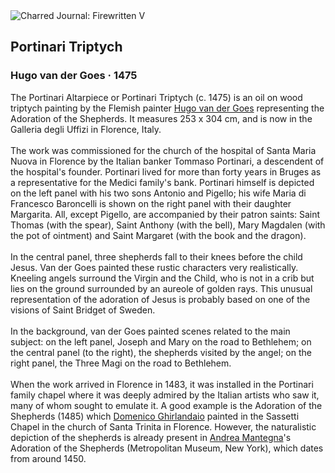 <div class="artwork-of-the-day">
  <div class="container">
    <div class="img-wrapper">
      <img
        src="https://uploads3.wikiart.org/images/hugo-van-der-goes/portinari-triptych-1478.jpg!Large.jpg"
        alt="Charred Journal: Firewritten V" />
    </div>
    <div class="artwork-detail">
      <div class="artwork-origin"> 
        <h2 class="artwork-name">Portinari Triptych</h2>
        <h3 class="artist">
          Hugo van der Goes
                    ·  1475
        </h3>
      </div>
      <p class="description">
        <span class="artwork-description-text ng-binding" ng-bind-html="viewModel.ArtworkOfTheDay.Description | unsafe">The Portinari Altarpiece or Portinari Triptych (c. 1475) is an oil on wood triptych painting by the Flemish painter <a target="_blank" href="/en/hugo-van-der-goes">Hugo van der Goes</a> representing the Adoration of the Shepherds. It measures 253 x 304&nbsp;cm, and is now in the Galleria degli Uffizi in Florence, Italy.
<br>
<br>The work was commissioned for the church of the hospital of Santa Maria Nuova in Florence by the Italian banker Tommaso Portinari, a descendent of the hospital's founder. Portinari lived for more than forty years in Bruges as a representative for the Medici family's bank. Portinari himself is depicted on the left panel with his two sons Antonio and Pigello; his wife Maria di Francesco Baroncelli is shown on the right panel with their daughter Margarita. All, except Pigello, are accompanied by their patron saints: Saint Thomas (with the spear), Saint Anthony (with the bell), Mary Magdalen (with the pot of ointment) and Saint Margaret (with the book and the dragon).
<br>
<br>In the central panel, three shepherds fall to their knees before the child Jesus. Van der Goes painted these rustic characters very realistically. Kneeling angels surround the Virgin and the Child, who is not in a crib but lies on the ground surrounded by an aureole of golden rays. This unusual representation of the adoration of Jesus is probably based on one of the visions of Saint Bridget of Sweden.
<br>
<br>In the background, van der Goes painted scenes related to the main subject: on the left panel, Joseph and Mary on the road to Bethlehem; on the central panel (to the right), the shepherds visited by the angel; on the right panel, the Three Magi on the road to Bethlehem.
<br>
<br>When the work arrived in Florence in 1483, it was installed in the Portinari family chapel where it was deeply admired by the Italian artists who saw it, many of whom sought to emulate it. A good example is the Adoration of the Shepherds (1485) which <a target="_blank" href="/en/domenico-ghirlandaio">Domenico Ghirlandaio</a> painted in the Sassetti Chapel in the church of Santa Trinita in Florence. However, the naturalistic depiction of the shepherds is already present in <a target="_blank" href="/en/andrea-mantegna">Andrea Mantegna</a>'s Adoration of the Shepherds (Metropolitan Museum, New York), which dates from around 1450.</span>
                        <div class="text-shadow-container" ng-show="showShadow" style=""></div>
      </p>
    </div>
  </div>

</div>
